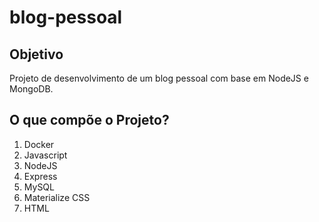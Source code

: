 # blog-pessoal

## Objetivo
Projeto de desenvolvimento de um blog pessoal com base em NodeJS e MongoDB.

## O que compõe o Projeto?
1. Docker
2. Javascript
3. NodeJS
4. Express
5. MySQL
6. Materialize CSS
7. HTML
